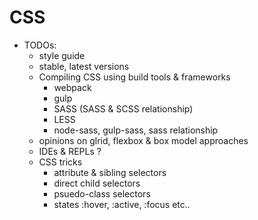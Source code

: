 # CSS

- TODOs:
  - style guide
  - stable, latest versions
  - Compiling CSS using build tools & frameworks
    - webpack
    - gulp
    - SASS (SASS & SCSS relationship)
    - LESS
    - node-sass, gulp-sass, sass relationship
  - opinions on glrid, flexbox & box model approaches
  - IDEs & REPLs ?
  - CSS tricks
    - attribute & sibling selectors
    - direct child selectors
    - psuedo-class selectors
    - states :hover, :active, :focus etc..
  